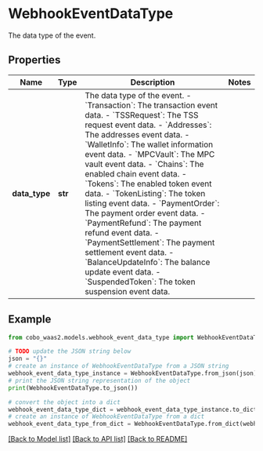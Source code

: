 # WebhookEventDataType

The data type of the event.

## Properties

Name | Type | Description | Notes
------------ | ------------- | ------------- | -------------
**data_type** | **str** |  The data type of the event. - &#x60;Transaction&#x60;: The transaction event data. - &#x60;TSSRequest&#x60;: The TSS request event data. - &#x60;Addresses&#x60;: The addresses event data. - &#x60;WalletInfo&#x60;: The wallet information event data. - &#x60;MPCVault&#x60;: The MPC vault event data. - &#x60;Chains&#x60;: The enabled chain event data. - &#x60;Tokens&#x60;: The enabled token event data. - &#x60;TokenListing&#x60;: The token listing event data.        - &#x60;PaymentOrder&#x60;: The payment order event data. - &#x60;PaymentRefund&#x60;: The payment refund event data. - &#x60;PaymentSettlement&#x60;: The payment settlement event data. - &#x60;BalanceUpdateInfo&#x60;: The balance update event data. - &#x60;SuspendedToken&#x60;: The token suspension event data. | 

## Example

```python
from cobo_waas2.models.webhook_event_data_type import WebhookEventDataType

# TODO update the JSON string below
json = "{}"
# create an instance of WebhookEventDataType from a JSON string
webhook_event_data_type_instance = WebhookEventDataType.from_json(json)
# print the JSON string representation of the object
print(WebhookEventDataType.to_json())

# convert the object into a dict
webhook_event_data_type_dict = webhook_event_data_type_instance.to_dict()
# create an instance of WebhookEventDataType from a dict
webhook_event_data_type_from_dict = WebhookEventDataType.from_dict(webhook_event_data_type_dict)
```
[[Back to Model list]](../README.md#documentation-for-models) [[Back to API list]](../README.md#documentation-for-api-endpoints) [[Back to README]](../README.md)


